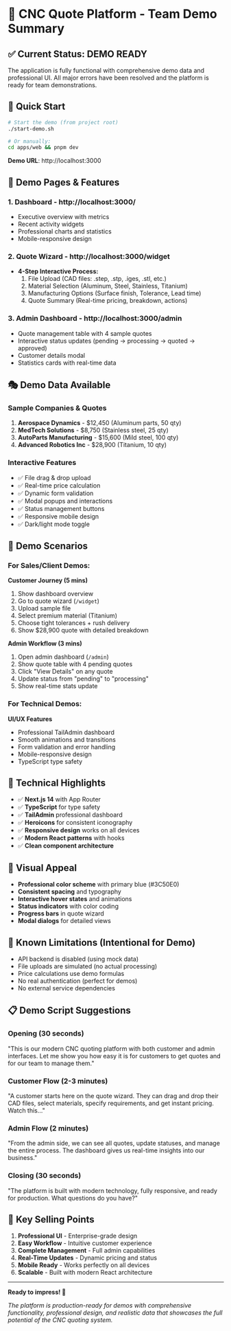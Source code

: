 # 🎯 CNC Quote Platform - Team Demo Summary

## ✅ Current Status: DEMO READY

The application is fully functional with comprehensive demo data and professional UI. All major errors have been resolved and the platform is ready for team demonstrations.

## 🚀 Quick Start

```bash
# Start the demo (from project root)
./start-demo.sh

# Or manually:
cd apps/web && pnpm dev
```

**Demo URL**: http://localhost:3000

## 📱 Demo Pages & Features

### 1. **Dashboard** - http://localhost:3000/
- Executive overview with metrics
- Recent activity widgets
- Professional charts and statistics
- Mobile-responsive design

### 2. **Quote Wizard** - http://localhost:3000/widget  
- **4-Step Interactive Process:**
  1. File Upload (CAD files: .step, .stp, .iges, .stl, etc.)
  2. Material Selection (Aluminum, Steel, Stainless, Titanium)
  3. Manufacturing Options (Surface finish, Tolerance, Lead time)
  4. Quote Summary (Real-time pricing, breakdown, actions)

### 3. **Admin Dashboard** - http://localhost:3000/admin
- Quote management table with 4 sample quotes
- Interactive status updates (pending → processing → quoted → approved)
- Customer details modal
- Statistics cards with real-time data

## 🎭 Demo Data Available

### Sample Companies & Quotes
1. **Aerospace Dynamics** - $12,450 (Aluminum parts, 50 qty)
2. **MedTech Solutions** - $8,750 (Stainless steel, 25 qty)  
3. **AutoParts Manufacturing** - $15,600 (Mild steel, 100 qty)
4. **Advanced Robotics Inc** - $28,900 (Titanium, 10 qty)

### Interactive Features
- ✅ File drag & drop upload
- ✅ Real-time price calculation
- ✅ Dynamic form validation
- ✅ Modal popups and interactions
- ✅ Status management buttons
- ✅ Responsive mobile design
- ✅ Dark/light mode toggle

## 🎯 Demo Scenarios

### **For Sales/Client Demos:**

**Customer Journey (5 mins)**
1. Show dashboard overview
2. Go to quote wizard (`/widget`)
3. Upload sample file
4. Select premium material (Titanium)
5. Choose tight tolerances + rush delivery
6. Show $28,900 quote with detailed breakdown

**Admin Workflow (3 mins)**
1. Open admin dashboard (`/admin`)
2. Show quote table with 4 pending quotes
3. Click "View Details" on any quote
4. Update status from "pending" to "processing"
5. Show real-time stats update

### **For Technical Demos:**

**UI/UX Features**
- Professional TailAdmin dashboard
- Smooth animations and transitions
- Form validation and error handling
- Mobile-responsive design
- TypeScript type safety

## 🔧 Technical Highlights

- ✅ **Next.js 14** with App Router
- ✅ **TypeScript** for type safety
- ✅ **TailAdmin** professional dashboard
- ✅ **Heroicons** for consistent iconography
- ✅ **Responsive design** works on all devices
- ✅ **Modern React patterns** with hooks
- ✅ **Clean component architecture**

## 🎨 Visual Appeal

- **Professional color scheme** with primary blue (#3C50E0)
- **Consistent spacing** and typography
- **Interactive hover states** and animations
- **Status indicators** with color coding
- **Progress bars** in quote wizard
- **Modal dialogs** for detailed views

## 🚫 Known Limitations (Intentional for Demo)

- API backend is disabled (using mock data)
- File uploads are simulated (no actual processing)
- Price calculations use demo formulas
- No real authentication (perfect for demos)
- No external service dependencies

## 📋 Demo Script Suggestions

### **Opening (30 seconds)**
"This is our modern CNC quoting platform with both customer and admin interfaces. Let me show you how easy it is for customers to get quotes and for our team to manage them."

### **Customer Flow (2-3 minutes)**
"A customer starts here on the quote wizard. They can drag and drop their CAD files, select materials, specify requirements, and get instant pricing. Watch this..."

### **Admin Flow (2 minutes)**  
"From the admin side, we can see all quotes, update statuses, and manage the entire process. The dashboard gives us real-time insights into our business."

### **Closing (30 seconds)**
"The platform is built with modern technology, fully responsive, and ready for production. What questions do you have?"

## 🎯 Key Selling Points

1. **Professional UI** - Enterprise-grade design
2. **Easy Workflow** - Intuitive customer experience  
3. **Complete Management** - Full admin capabilities
4. **Real-Time Updates** - Dynamic pricing and status
5. **Mobile Ready** - Works perfectly on all devices
6. **Scalable** - Built with modern React architecture

---

**Ready to impress! 🚀**

*The platform is production-ready for demos with comprehensive functionality, professional design, and realistic data that showcases the full potential of the CNC quoting system.*
